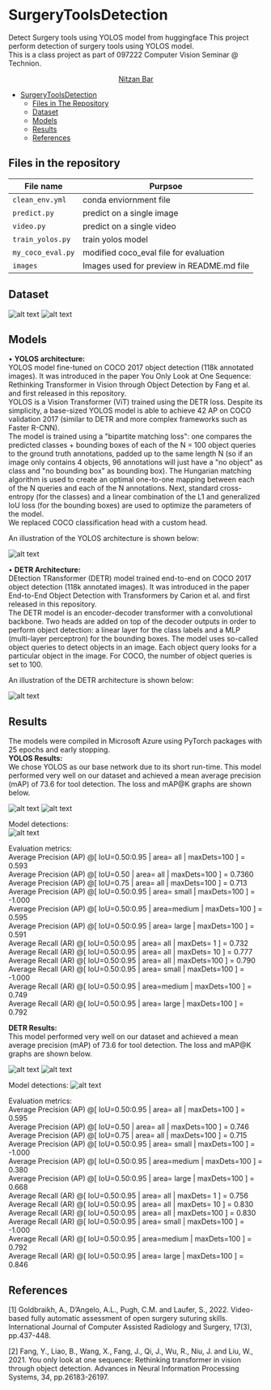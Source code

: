# SurgeryToolsDetection
Detect Surgery tools using YOLOS model from huggingface
This project perform detection of surgery tools using YOLOS model.  
This is a class project as part of 097222 Computer Vision Seminar @ Technion.  

<p align="center">
    <a href="https://www.linkedin.com/in/nitzan-bar-9ab896146/">Nitzan Bar</a>
</p>


- [SurgeryToolsDetection](#surgery-tools-detection)
  * [Files in The Repository](#files-in-the-repository)
  * [Dataset](#dataset) 
  * [Models](#models)
  * [Results](#results)
  * [References](#references)



## Files in the repository
|File name         | Purpsoe |
|----------------------|------|
|`clean_env.yml`| conda enviornment file|
|`predict.py`| predict on a single image|
|`video.py`| predict on a single video|
|`train_yolos.py`| train yolos model|
|`my_coco_eval.py`| modified coco_eval file for evaluation|
|`images`| Images used for preview in README.md file|



## Dataset
![alt text](https://github.com/NitzanBar1/SurgeryToolsDetection/blob/main/images/vis.png)
![alt text](https://github.com/NitzanBar1/SurgeryToolsDetection/blob/main/images/insights.png)



## Models
•	**YOLOS architecture:**  
YOLOS model fine-tuned on COCO 2017 object detection (118k annotated images). It was introduced in the paper You Only Look at One Sequence: Rethinking Transformer in Vision through Object Detection by Fang et al. and first released in this repository.  
YOLOS is a Vision Transformer (ViT) trained using the DETR loss. Despite its simplicity, a base-sized YOLOS model is able to achieve 42 AP on COCO validation 2017 (similar to DETR and more complex frameworks such as Faster R-CNN).  
The model is trained using a "bipartite matching loss": one compares the predicted classes + bounding boxes of each of the N = 100 object queries to the ground truth annotations, padded up to the same length N (so if an image only contains 4 objects, 96 annotations will just have a "no object" as class and "no bounding box" as bounding box). The Hungarian matching algorithm is used to create an optimal one-to-one mapping between each of the N queries and each of the N annotations. Next, standard cross-entropy (for the classes) and a linear combination of the L1 and generalized IoU loss (for the bounding boxes) are used to optimize the parameters of the model.  
We replaced COCO classification head with a custom head.

An illustration of the YOLOS architecture is shown below:

![alt text](https://github.com/NitzanBar1/SurgeryToolsDetection/blob/main/images/yolos.png)


•	**DETR Architecture:**  
DEtection TRansformer (DETR) model trained end-to-end on COCO 2017 object detection (118k annotated images). It was introduced in the paper End-to-End Object Detection with Transformers by Carion et al. and first released in this repository.  
The DETR model is an encoder-decoder transformer with a convolutional backbone. Two heads are added on top of the decoder outputs in order to perform object detection: a linear layer for the class labels and a MLP (multi-layer perceptron) for the bounding boxes. The model uses so-called object queries to detect objects in an image. Each object query looks for a particular object in the image. For COCO, the number of object queries is set to 100.

An illustration of the DETR architecture is shown below:

![alt text](https://github.com/NitzanBar1/SurgeryToolsDetection/blob/main/images/detr.png)




## Results
The models were compiled in Microsoft Azure using PyTorch packages with 25 epochs and early stopping.   
**YOLOS Results:**  
We chose YOLOS as our base network due to its short run-time. This model performed very well on our dataset and achieved a mean average precision (mAP) of 73.6 for tool detection.
The loss and mAP@K graphs are shown below.

![alt text](https://github.com/NitzanBar1/SurgeryToolsDetection/blob/main/images/graphs1.png)
![alt text](https://github.com/NitzanBar1/SurgeryToolsDetection/blob/main/images/graphs2.png)

Model detections:  
![alt text](https://github.com/NitzanBar1/SurgeryToolsDetection/blob/main/images/results.png)

Evaluation metrics:  
Average Precision  (AP) @[ IoU=0.50:0.95 | area=   all | maxDets=100 ] = 0.593  
Average Precision  (AP) @[ IoU=0.50      | area=   all | maxDets=100 ] = 0.7360  
Average Precision  (AP) @[ IoU=0.75      | area=   all | maxDets=100 ] = 0.713  
Average Precision  (AP) @[ IoU=0.50:0.95 | area= small | maxDets=100 ] = -1.000  
Average Precision  (AP) @[ IoU=0.50:0.95 | area=medium | maxDets=100 ] = 0.595  
Average Precision  (AP) @[ IoU=0.50:0.95 | area= large | maxDets=100 ] = 0.591  
Average Recall     (AR) @[ IoU=0.50:0.95 | area=   all | maxDets=  1 ] = 0.732  
Average Recall     (AR) @[ IoU=0.50:0.95 | area=   all | maxDets= 10 ] = 0.777  
Average Recall     (AR) @[ IoU=0.50:0.95 | area=   all | maxDets=100 ] = 0.790  
Average Recall     (AR) @[ IoU=0.50:0.95 | area= small | maxDets=100 ] = -1.000  
Average Recall     (AR) @[ IoU=0.50:0.95 | area=medium | maxDets=100 ] = 0.749  
Average Recall     (AR) @[ IoU=0.50:0.95 | area= large | maxDets=100 ] = 0.792  


**DETR Results:**  
This model performed very well on our dataset and achieved a mean average precision (mAP) of 73.6 for tool detection.
The loss and mAP@K graphs are shown below.

![alt text](https://github.com/NitzanBar1/SurgeryToolsDetection/blob/main/images/graphs1_detr.png)
![alt text](https://github.com/NitzanBar1/SurgeryToolsDetection/blob/main/images/graphs2_detr.png)

Model detections:
![alt text](https://github.com/NitzanBar1/SurgeryToolsDetection/blob/main/images/results_detr.png)

Evaluation metrics:  
Average Precision  (AP) @[ IoU=0.50:0.95 | area=   all | maxDets=100 ] = 0.595  
Average Precision  (AP) @[ IoU=0.50      | area=   all | maxDets=100 ] = 0.746  
Average Precision  (AP) @[ IoU=0.75      | area=   all | maxDets=100 ] = 0.715  
Average Precision  (AP) @[ IoU=0.50:0.95 | area= small | maxDets=100 ] = -1.000  
Average Precision  (AP) @[ IoU=0.50:0.95 | area=medium | maxDets=100 ] = 0.380  
Average Precision  (AP) @[ IoU=0.50:0.95 | area= large | maxDets=100 ] = 0.668  
Average Recall     (AR) @[ IoU=0.50:0.95 | area=   all | maxDets=  1 ] = 0.756  
Average Recall     (AR) @[ IoU=0.50:0.95 | area=   all | maxDets= 10 ] = 0.830  
Average Recall     (AR) @[ IoU=0.50:0.95 | area=   all | maxDets=100 ] = 0.830  
Average Recall     (AR) @[ IoU=0.50:0.95 | area= small | maxDets=100 ] = -1.000   
Average Recall     (AR) @[ IoU=0.50:0.95 | area=medium | maxDets=100 ] = 0.792  
Average Recall     (AR) @[ IoU=0.50:0.95 | area= large | maxDets=100 ] = 0.846  


## References
[1] Goldbraikh, A., D’Angelo, A.L., Pugh, C.M. and Laufer, S., 2022. Video-based fully automatic assessment of open surgery suturing skills. International Journal of Computer Assisted Radiology and Surgery, 17(3), pp.437-448.

[2] Fang, Y., Liao, B., Wang, X., Fang, J., Qi, J., Wu, R., Niu, J. and Liu, W., 2021. You only look at one sequence: Rethinking transformer in vision through object detection. Advances in Neural Information Processing Systems, 34, pp.26183-26197.
